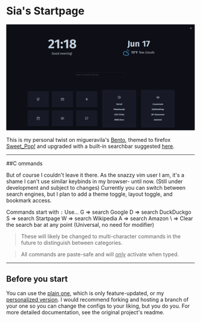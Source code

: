 # Sia's Startpage
![](assets/img/newdemo.png)

This is my personal twist on migueravila's [Bento](https://github.com/migueravila/Bento), themed to firefox [Sweet_Pop!](https://github.com/PROxZIMA/Sweet-Pop) and upgraded with a built-in searchbar suggested [here](https://github.com/migueravila/Bento/issues/14).
<hr>

##C ommands

But of course I couldn't leave it there. As the snazzy vim user I am, it's a shame I can't use similar keybinds in my browser- until now. (Still under development and subject to changes)
Currently you can switch between search engines, but I plan to add a theme toggle, layout toggle, and bookmark access.


Commands start with `:`
Use...
G => search Google
D => search DuckDuckgo
S => search Startpage
W => search Wikipedia
A => search Amazon
\ => Clear the search bar at any point (Universal, no need for modifier)

>These will likely be changed to multi-character commands in the future to distinguish between categories.

>All commands are paste-safe and will <u>only</u> activate when typed.

<hr>

## Before you start
You can use the [plain one](https://github.com/Siarune/siastartpage/tree/stable), which is only feature-updated, or my [personalized version](https://github.com/Siarune/siastartpage/tree/master). 
I would recommend forking and hosting a branch of your one so you can change the configs to your liking, but you do you.
For more detailed documentation, see the original project's readme.